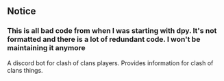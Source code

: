 ## Notice

### This is all bad code from when I was starting with dpy. It's not formatted and there is a lot of redundant code. I won't be maintaining it anymore


A discord bot for clash of clans players. Provides information for clash of clans things.

